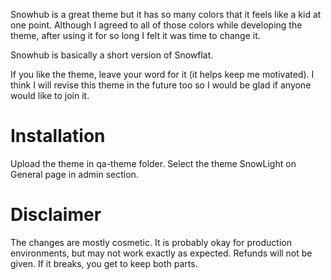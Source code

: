 Snowhub is a great theme but it has so many colors that it feels like a kid at one point. Although I agreed to all of those colors while developing the theme, after using it for so long I felt it was time to change it.

Snowhub is basically a short version of Snowflat.

If you like the theme, leave your word for it (it helps keep me motivated). I think I will revise this theme in the future too so I would be glad if anyone would like to join it.


<h1>Installation</h1>
Upload the theme in qa-theme folder.
Select the theme SnowLight on General page in admin section.
<h1>Disclaimer</h1>
The changes are mostly cosmetic. It is probably okay for production environments, but may not work exactly as expected. Refunds will not be given. If it breaks, you get to keep both parts.

